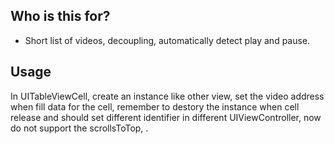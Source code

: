 ## Who is this for?

- Short list of videos, decoupling, automatically detect play and pause.

## Usage
In UITableViewCell, create an instance like other view, set the video address when fill data for the cell,  remember to destory the instance when cell release and should set different identifier in different UIViewController, now do not support the scrollsToTop, .


